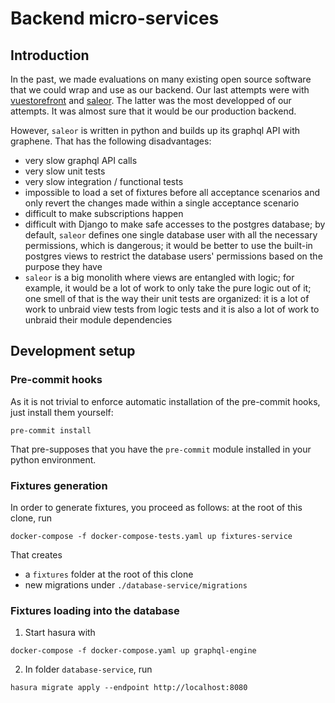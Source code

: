 # Backend micro-services

## Introduction

In the past, we made evaluations on many existing open source software that we could wrap and use as our backend. Our last attempts were with [vuestorefront](https://www.vuestorefront.io/) and [saleor](https://getsaleor.com/). The latter was the most developped of our attempts. It was almost sure that it would be our production backend.

However, `saleor` is written in python and builds up its graphql API with graphene. That has the following disadvantages:

* very slow graphql API calls
* very slow unit tests
* very slow integration / functional tests
* impossible to load a set of fixtures before all acceptance scenarios and only revert the changes made within a single acceptance scenario
* difficult to make subscriptions happen
* difficult with Django to make safe accesses to the postgres database; by default, `saleor` defines one single database user with all the necessary permissions, which is dangerous; it would be better to use the built-in postgres views to restrict the database users' permissions based on the purpose they have
* `saleor` is a big monolith where views are entangled with logic; for example, it would be a lot of work to only take the pure logic out of it; one smell of that is the way their unit tests are organized: it is a lot of work to unbraid view tests from logic tests and it is also a lot of work to unbraid their module dependencies

## Development setup

### Pre-commit hooks

As it is not trivial to enforce automatic installation of the pre-commit hooks, just install them yourself:
```
pre-commit install
```
That pre-supposes that you have the `pre-commit` module installed in your python environment.

### Fixtures generation

In order to generate fixtures, you proceed as follows: at the root of this clone, run
```
docker-compose -f docker-compose-tests.yaml up fixtures-service
```
That creates

* a `fixtures` folder at the root of this clone
* new migrations under `./database-service/migrations`

### Fixtures loading into the database

1. Start hasura with
```
docker-compose -f docker-compose.yaml up graphql-engine
```

2. In folder `database-service`, run
```
hasura migrate apply --endpoint http://localhost:8080
```